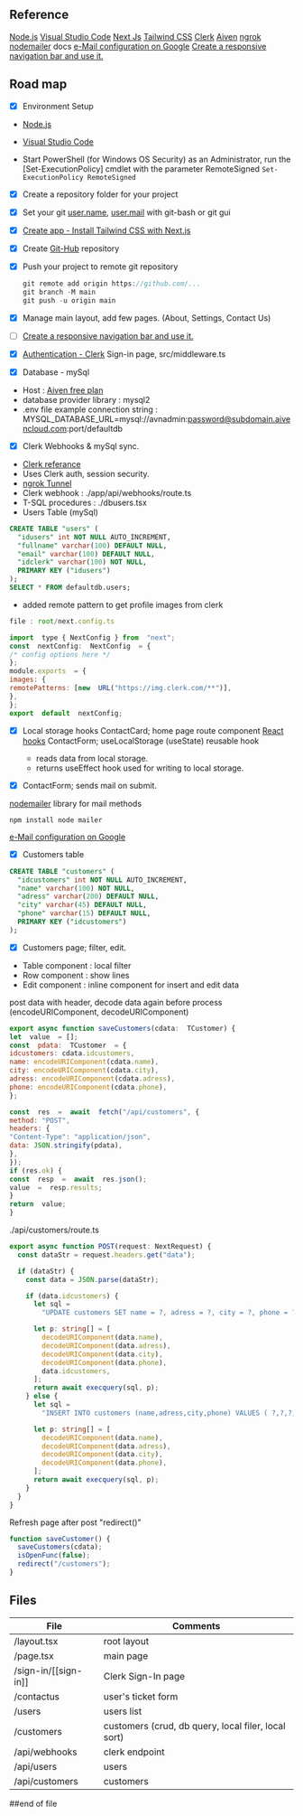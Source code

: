 ## Reference

[Node.js](https://nodejs.org/)
[Visual Studio Code](https://code.visualstudio.com)
[Next Js](http://nextjs.org/)
[Tailwind CSS](https://tailwindcss.com/docs/installation/framework-guides/nextjs)
[Clerk](https://clerk.com/docs/quickstarts/nextjs)
[Aiven](https://aiven.io/mysql)
[ngrok](https://ngrok.com/)
[nodemailer](https://nodemailer.com/)
docs
[e-Mail configuration on Google](https://dev.to/emmanuel_xs/how-to-send-emails-for-free-in-nextjs-using-gmail-and-nodemailer-4i6e)
[Create a responsive navigation bar and use it.](https://medium.com/@hanekcud/how-to-create-responsive-navbar-in-next-js-using-tailwind-css-eed2e7dc925a)

## Road map

- [x] Environment Setup
- [Node.js](https://nodejs.org/)
- [Visual Studio Code](https://code.visualstudio.com)

- Start PowerShell (for Windows OS Security) as an Administrator, run the [Set-ExecutionPolicy] cmdlet with the parameter RemoteSigned
  `Set-ExecutionPolicy RemoteSigned`
- [x] Create a repository folder for your project
- [x] Set your git [user.name](https://docs.github.com/en/get-started/git-basics/setting-your-username-in-git), [user.mail](https://docs.github.com/en/account-and-profile/how-tos/setting-up-and-managing-your-personal-account-on-github/managing-email-preferences/setting-your-commit-email-address) with git-bash or git gui
- [x] [Create app - Install Tailwind CSS with Next.js ](https://tailwindcss.com/docs/installation/framework-guides/nextjs)
- [x] Create [Git-Hub](https://github.com/) repository
- [x] Push your project to remote git repository

  ```javascript
  git remote add origin https://github.com/...
  git branch -M main
  git push -u origin main
  ```

- [x] Manage main layout, add few pages. (About, Settings, Contact Us)
- [ ] [Create a responsive navigation bar and use it.](https://medium.com/@hanekcud/how-to-create-responsive-navbar-in-next-js-using-tailwind-css-eed2e7dc925a)

- [x] [Authentication - Clerk](https://clerk.com/docs/quickstarts/nextjs)
      Sign-in page, src/middleware.ts

- [x] Database - mySql
- Host : [Aiven free plan](https://aiven.io/mysql)
- database provider library : mysql2
- .env file example connection string :
  MYSQL_DATABASE_URL=mysql://avnadmin:password@subdomain.aivencloud.com:port/defaultdb

- [x] Clerk Webhooks & mySql sync.

- [Clerk referance](https://clerk.com/docs/webhooks/sync-data)
- Uses Clerk auth, session security.
- [ngrok Tunnel](https://ngrok.com/)
- Clerk webhook : ./app/api/webhooks/route.ts
- T-SQL procedures : ./dbusers.tsx
- Users Table (mySql)

```sql
CREATE TABLE "users" (
  "idusers" int NOT NULL AUTO_INCREMENT,
  "fullname" varchar(100) DEFAULT NULL,
  "email" varchar(100) DEFAULT NULL,
  "idclerk" varchar(100) NOT NULL,
  PRIMARY KEY ("idusers")
);
SELECT * FROM defaultdb.users;
```

- added remote pattern to get profile images from clerk

```js
file : root/next.config.ts

import  type { NextConfig } from  "next";
const  nextConfig:  NextConfig  = {
/* config options here */
};
module.exports  = {
images: {
remotePatterns: [new  URL("https://img.clerk.com/**")],
},
};
export  default  nextConfig;
```

- [x] Local storage hooks
      ContactCard; home page route component
      [React hooks](https://blog.logrocket.com/using-localstorage-react-hooks/)
      ContactForm; useLocalStorage (useState) reusable hook
  - reads data from local storage.
  - returns useEffect hook used for writing to local storage.

- [x] ContactForm; sends mail on submit.

[nodemailer](https://nodemailer.com/) library for mail methods

```
npm install node mailer
```

[e-Mail configuration on Google](https://dev.to/emmanuel_xs/how-to-send-emails-for-free-in-nextjs-using-gmail-and-nodemailer-4i6e)

- [x] Customers table

```SQL
CREATE TABLE "customers" (
  "idcustomers" int NOT NULL AUTO_INCREMENT,
  "name" varchar(100) NOT NULL,
  "adress" varchar(200) DEFAULT NULL,
  "city" varchar(45) DEFAULT NULL,
  "phone" varchar(15) DEFAULT NULL,
  PRIMARY KEY ("idcustomers")
);
```

- [x] Customers page; filter, edit.

- Table component : local filter
- Row component : show lines
- Edit component : inline component for insert and edit data

post data with header, decode data again before process (encodeURIComponent, decodeURIComponent)

```js
export async function saveCustomers(cdata:  TCustomer) {
let  value  = [];
const  pdata:  TCustomer  = {
idcustomers: cdata.idcustomers,
name: encodeURIComponent(cdata.name),
city: encodeURIComponent(cdata.city),
adress: encodeURIComponent(cdata.adress),
phone: encodeURIComponent(cdata.phone),
};

const  res  =  await  fetch("/api/customers", {
method: "POST",
headers: {
"Content-Type": "application/json",
data: JSON.stringify(pdata),
},
});
if (res.ok) {
const  resp  =  await  res.json();
value  =  resp.results;
}
return  value;
}
```

./api/customers/route.ts

```ts
export async function POST(request: NextRequest) {
  const dataStr = request.headers.get("data");

  if (dataStr) {
    const data = JSON.parse(dataStr);

    if (data.idcustomers) {
      let sql =
        "UPDATE customers SET name = ?, adress = ?, city = ?, phone = ? WHERE idcustomers = ?";

      let p: string[] = [
        decodeURIComponent(data.name),
        decodeURIComponent(data.adress),
        decodeURIComponent(data.city),
        decodeURIComponent(data.phone),
        data.idcustomers,
      ];
      return await execquery(sql, p);
    } else {
      let sql =
        "INSERT INTO customers (name,adress,city,phone) VALUES ( ?,?,?,?)";

      let p: string[] = [
        decodeURIComponent(data.name),
        decodeURIComponent(data.adress),
        decodeURIComponent(data.city),
        decodeURIComponent(data.phone),
      ];
      return await execquery(sql, p);
    }
  }
}
```

Refresh page after post "redirect()"

```js
function saveCustomer() {
  saveCustomers(cdata);
  isOpenFunc(false);
  redirect("/customers");
}
```

## Files

| File                 | Comments                                            |
| -------------------- | --------------------------------------------------- |
| /layout.tsx          | root layout                                         |
| /page.tsx            | main page                                           |
| /sign-in/[[sign-in]] | Clerk Sign-In page                                  |
| /contactus           | user's ticket form                                  |
| /users               | users list                                          |
| /customers           | customers (crud, db query, local filer, local sort) |
| /api/webhooks        | clerk endpoint                                      |
| /api/users           | users                                               |
| /api/customers       | customers                                           |

##end of file

